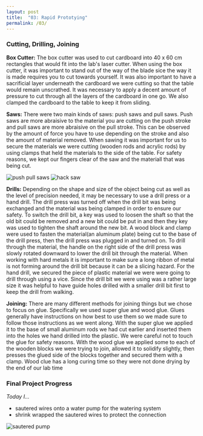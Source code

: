 ```yaml
---
layout: post
title:  "03: Rapid Prototying"
permalink: /03/
---
```


### Cutting, Drilling, Joining 

**Box Cutter:**
The box cutter was used to cut cardboard into 40 x 60 cm rectangles that would fit into the lab's laser cutter. When using the box cutter, it was important to stand out of the way of the blade sice the way it is made requires you to cut towards yourself. It was also important to have a sacrificial layer underneath the cardboard we were cutting so that the table would remain unscrathed. It was necessary to apply a decent amount of pressure to cut through all the layers of the cardboard in one go. We also clamped the cardboard to the table to keep it from sliding.

**Saws:**
There were two main kinds of saws: push saws and pull saws. Push saws are more abraisive to the material you are cutting on the push stroke and pull saws are more abraisive on the pull stroke. This can be observed by the amount of force you have to use depending on the stroke and also the amount of material removed. When sawing it was important for us to secure the materials we were cutting (wooden rods and acrylic rods) by using clamps that held the materials to the side of the table.  For safety reasons, we kept our fingers clear of the saw and the materiall that was being cut.

<img src="saws1.JPG" alt="push pull saws">
<img src="saws2.JPG" alt="hack saw">

**Drills:**
 Depending on the shape and size of the object being cut as well as the level of precision needed, it may be necessary to use a drill press or a hand drill. The drill press was turned off when the drill bit was being exchanged and the material was being clamped in order to ensure our safety. To switch the drill bit, a key was used to loosen the shaft so that the old bit could be removed and a new bit could be put in and then they key was used to tighten the shaft around the new bit. A wood block and clamp were used to fasten the material(an aluminum plate) being cut to the base of the drill press, then the drill press was plugged in and turned on. To drill through the material, the handle on the right side of the drill press was slowly rotated downward to lower the drill bit through the material. When working with hard metals it is important to make sure a long ribbon of metal is not forming around the drill bit because it can be a slicing hazard. For the hand drill, we secured the piece of plastic material we were were going to drill through using a vice. Since the drill bit we were using was a rather large size it was helpful to have guide holes drilled with a smaller drill bit first to keep the drill from walking.

 **Joining:**
 There are many different methods for joining things but we chose to focus on glue. Specifically we used super glue and wood glue. Glues generally have instructions on how best to use them so we made sure to follow those instructions as we went along. With the super glue we applied it to the base of small aluminum rods we had cut earlier and inserted them into the holes we hand drilled into the plastic. We were careful not to touch the glue for safety reasons. With the wood glue we applied some to each of the wooden blocks we were trying to join, allowed it to solidify slightly, then presses the glued side of the blocks together and secured them with a clamp. Wood clue has a long curing time so they were not done drying by the end of our lab time

### Final Project Progress
_Today I..._

- sautered wires onto a water pump for the watering system
- shrink wrapped the sautered wires to protect the connection

<img src="sauteredpump.JPG" alt="sautered pump">

<!-- You can include comments that will not be translated to HTML -->

<!-- You can include links and images in the following format: -->




<!-- Or, you can also directly include HTML, for example to make a split image -->





<!-- You can also use HTML tags to include a video -->

